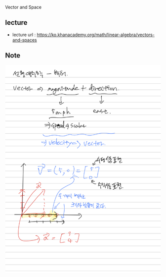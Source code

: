 Vector and Space

## lecture
- lecture url : https://ko.khanacademy.org/math/linear-algebra/vectors-and-spaces

## Note

![alt text](vector_and_space_1.png)